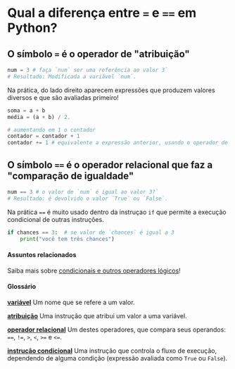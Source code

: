 # Qual a diferença entre `=` e `==` em Python?

## O símbolo `=` é o operador de "atribuição" 

```python
num = 3 # faça `num` ser uma referência ao valor 3`
# Resultado: Modificada a variável `num`.
```

Na prática, do lado direito aparecem expressões que produzem valores diversos e que são avaliadas primeiro!

```python
soma = a + b
media = (a + b) / 2.

# aumentando em 1 o contador
contador = contador + 1
contador += 1 # equivalente a expressão anterior, usando o operador de atribuição aumentada.
```

## O símbolo `==` é o operador relacional que faz a "comparação de igualdade"

```python
num == 3 # o valor de `num` é igual ao valor 3?`
# Resultado: é devolvido o valor `True` ou `False`.
```

Na prática  `==`  é muito usado dentro da instruçao `if` que permite a execução condicional de outras instruções.

```python
if chances == 3:  # se valor de `chances` é igual a 3
    print("você tem três chances")
```

#### Assuntos relacionados

Saiba mais sobre [condicionais e outros operadores lógicos](condicionais_py.md)!

#### Glossário

[**variável**](https://penseallen.github.io/PensePython2e/02-vars-expr-instr.html#termo:variável) Um nome que se refere a um valor.

[**atribuição**](https://penseallen.github.io/PensePython2e/02-vars-expr-instr.html#termo:atribuição) Uma instrução que atribui um valor a uma variável.

[**operador relacional**](https://penseallen.github.io/PensePython2e/05-cond-recur.html#termo:operador%20relacional) Um destes operadores, que compara seus operandos: `==`, `!=`, `>`, `<`, `>=` e `<=`.

[**instrução condicional**](https://penseallen.github.io/PensePython2e/05-cond-recur.html#termo:instrução%20condicional) Uma instrução que controla o fluxo de execução, dependendo de alguma condição (expressão avaliada como `True` ou `False`).
